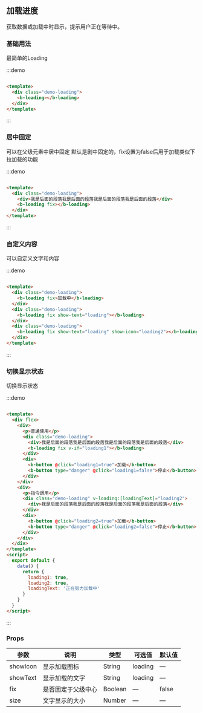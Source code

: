 ## 加载进度

<div class="global-anchor">
  <b-anchor :scroll-offset="100">
    <b-anchor-link href="#ji-chu-yong-fa" title="基础用法"></b-anchor-link>
    <b-anchor-link href="#ju-zhong-gu-ding" title="居中固定"></b-anchor-link>
    <b-anchor-link href="#zi-ding-yi-nei-rong" title="自定义内容"></b-anchor-link>
    <b-anchor-link href="#qie-huan-xian-shi-zhuang-tai" title="切换显示状态"></b-anchor-link>
    <b-anchor-link href="#props" title=" Props"></b-anchor-link>
  </b-anchor>
</div>

获取数据或加载中时显示，提示用户正在等待中。

### 基础用法

最简单的Loading

:::demo

```html

<template>
  <div class="demo-loading">
    <b-loading></b-loading>
  </div>
</template>
```

:::

### 居中固定

可以在父级元素中居中固定 默认是剧中固定的，fix设置为false后用于加载类似下拉加载的功能

:::demo

```html

<template>
  <div class="demo-loading">
    <div>我是后面的段落我是后面的段落我是后面的段落我是后面的段落</div>
    <b-loading fix></b-loading>
  </div>
</template>
```

:::

### 自定义内容

可以自定义文字和内容

:::demo

```html

<template>
  <div class="demo-loading">
    <b-loading fix>加载中</b-loading>
  </div>
  <div class="demo-loading">
    <b-loading fix show-text="loading"></b-loading>
  </div>
  <div class="demo-loading">
    <b-loading fix show-text="loading" show-icon="loading2"></b-loading>
  </div>
</template>
```

:::

### 切换显示状态

切换显示状态

:::demo

```html

<template>
  <div flex>
    <div>
      <p>普通使用</p>
      <div class="demo-loading">
        <div>我是后面的段落我是后面的段落我是后面的段落我是后面的段落</div>
        <b-loading fix v-if="loading1"></b-loading>
      </div>
      <div>
        <b-button @click="loading1=true">加载</b-button>
        <b-button type="danger" @click="loading1=false">停止</b-button>
      </div>
    </div>
    <div>
      <p>指令调用</p>
      <div class="demo-loading" v-loading:[loadingText]="loading2">
        <div>我是后面的段落我是后面的段落我是后面的段落我是后面的段落</div>
      </div>
      <div>
        <b-button @click="loading2=true">加载</b-button>
        <b-button type="danger" @click="loading2=false">停止</b-button>
      </div>
    </div>
  </div>
</template>
<script>
  export default {
    data() {
      return {
        loading1: true,
        loading2: true,
        loadingText: '正在努力加载中'
      }
    }
  }
</script>
```

:::

### Props

| 参数      | 说明    | 类型      | 可选值       | 默认值   |
|---------- |-------- |---------- |-------------  |-------- |
| showIcon     |  显示加载图标   | String  |   loading        |   —   |
| showText   |  显示加载的文字   | String  |   loading  |  —    |
| fix   |  是否固定于父级中心   | Boolean  |   —   | false   |
| size  |  文字显示的大小  | Number  |   —   |  —    |
